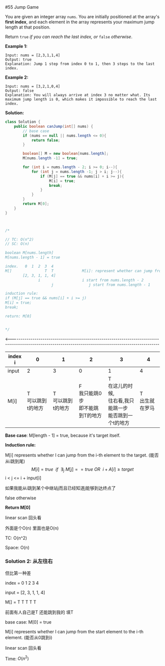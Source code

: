 #55 Jump Game

You are given an integer array `nums`. You are initially positioned at the array's **first index**, and each element in the array represents your maximum jump length at that position.

Return `true` *if you can reach the last index, or* `false` *otherwise*.

 

**Example 1:**

```
Input: nums = [2,3,1,1,4]
Output: true
Explanation: Jump 1 step from index 0 to 1, then 3 steps to the last index.
```

**Example 2:**

```
Input: nums = [3,2,1,0,4]
Output: false
Explanation: You will always arrive at index 3 no matter what. Its maximum jump length is 0, which makes it impossible to reach the last index.
```



**Solution:**

```java
class Solution {
    public boolean canJump(int[] nums) {
        // base case
        if (nums == null || nums.length <= 0){
            return false;
        }

        boolean[] M = new boolean[nums.length];
        M[nums.length -1] = true;

        for (int i = nums.length - 2; i >= 0; i--){
            for (int j = nums.length -1; j > i; j--){
                if (M[j] == true && nums[i] + i >= j){
                    M[i] = true;
                    break;
                }
            }
        }
        return M[0];
    }
}



/*

// TC: O(n^2)
// SC: O(n)

boolean M[nums.length]
M[nums.length - 1] = true

index.   0  1  2  3  4
M[]               T  T             M[i]: represent whether can jump from i to the end 
        [2, 3, 1, 1, 4]  
               i                   i start from nums.length - 2
                     j                j start from nums.length - 1 

induction rule: 
if (M[j] == true && nums[i] + i >= j)
M[i] = true;
break;

return: M[0]


*/
```



<---------------------------------------------------------------------------------------------------------------------------------------------------------

| index      i | 0                      | 1                      | 2                                         | 3                                                            | 4                   |
| ------------ | ---------------------- | ---------------------- | ----------------------------------------- | ------------------------------------------------------------ | ------------------- |
| input        | 2                      | 3                      | 0                                         | 1                                                            | 4                   |
| M[i]         | T<br />可以跳到t的地方 | T<br />可以跳到t的地方 | F<br />我只能跳0步<br />即不能跳到T的地方 | T<br />在这儿的时候, <br />往右看,我只能跳一步 <br />能否跳到一个t的地方 | T<br />出生就在罗马 |

**Base case**: M[length - 1] = true, because it's target itself.

**Induction rule:**

M[i] represents whether I can jump from the i-th element to the target. (能否从i跳到尾)	
$$
M[i] = true \ \ if \ \ \exists_j \ M[j] == true \ OR  \ \ i + A[i] \geqslant target
$$
i < j <= i + input[i]

如果我能从i跳到某个中继站j而且已经知道j能够到达终点了

false 	otherwise

**Return M[0]**

linear scan 回头看

外面是个O(n) 里面也是O(n)

TC: O(n^2)

Space: O(n)





### Solution 2: 从左往右 

但比第一种差

index  = 0	1	2	3	4

input = [2,  3,    1,    1,   4]

M[]     = T    T	 T	T	T



前面有人自己是T 还能跳到我的 填T

base case: M[0] = true

M[i] represents whether I can jump from the start element to the i-th element. (能否从0跳到i)



linear scan 回头看 



Time: $O(n^2)$



